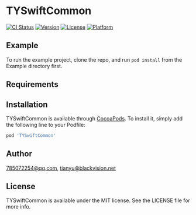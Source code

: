 # TYSwiftCommon

[![CI Status](https://img.shields.io/travis/785072254@qq.com/TYSwiftCommon.svg?style=flat)](https://travis-ci.org/785072254@qq.com/TYSwiftCommon)
[![Version](https://img.shields.io/cocoapods/v/TYSwiftCommon.svg?style=flat)](https://cocoapods.org/pods/TYSwiftCommon)
[![License](https://img.shields.io/cocoapods/l/TYSwiftCommon.svg?style=flat)](https://cocoapods.org/pods/TYSwiftCommon)
[![Platform](https://img.shields.io/cocoapods/p/TYSwiftCommon.svg?style=flat)](https://cocoapods.org/pods/TYSwiftCommon)

## Example

To run the example project, clone the repo, and run `pod install` from the Example directory first.

## Requirements

## Installation

TYSwiftCommon is available through [CocoaPods](https://cocoapods.org). To install
it, simply add the following line to your Podfile:

```ruby
pod 'TYSwiftCommon'
```

## Author

785072254@qq.com, tianyu@blackvision.net

## License

TYSwiftCommon is available under the MIT license. See the LICENSE file for more info.
